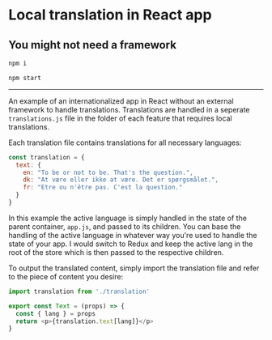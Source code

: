 # Local translation in React app
## You might not need a framework

```javascript
npm i
```
```javascript
npm start
```

---

An example of an internationalized app in React without an external framework to handle translations.
Translations are handled in a seperate `translations.js` file in the folder of each feature that requires local translations.

Each translation file contains translations for all necessary languages:
```javascript
const translation = {
  text: {
    en: "To be or not to be. That's the question.",
    dk: "At være eller ikke at være. Det er spørgsmålet.",
    fr: "Etre ou n'être pas. C'est la question."
  }
}
```

In this example the active language is simply handled in the state of the parent container, `app.js`, and passed to its children. You can base the handling of the active language in whatever way you're used to handle the state of your app. I would switch to Redux and keep the active lang in the root of the store which is then passed to the respective children.

To output the translated content, simply import the translation file and refer to the piece of content you desire:
```javascript
import translation from './translation'

export const Text = (props) => {
  const { lang } = props
  return <p>{translation.text[lang]}</p>
}
```

